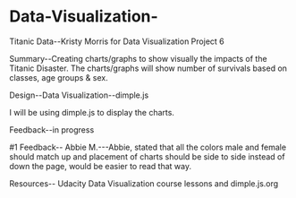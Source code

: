 # Data-Visualization-
Titanic Data--Kristy Morris for Data Visualization Project 6


Summary--Creating charts/graphs to show visually the impacts of the Titanic Disaster.  The charts/graphs will show number of survivals based on classes, age groups & sex.

Design--Data Visualization--dimple.js

I will be using dimple.js to display the charts.

Feedback--in progress

#1 Feedback-- Abbie M.---Abbie, stated that all the colors male and female should match up and placement of charts should be side to side instead of down the page, would be easier to read that way.

Resources--
Udacity Data Visualization course lessons
and dimple.js.org 

